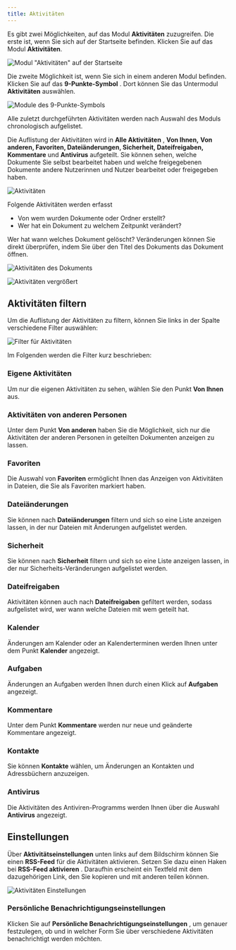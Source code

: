 ```yaml
---
title: Aktivitäten
---
```


Es gibt zwei Möglichkeiten, auf das Modul **Aktivitäten** zuzugreifen. Die erste ist, wenn Sie sich auf der Startseite befinden. Klicken Sie auf das Modul **Aktivitäten**.

![Modul &quot;Aktivitäten&quot; auf der Startseite](../../../assets/user/44e6415411940c9e349d0b101d92ae0a43677c44.png "Modul &quot;Aktivitäten&quot; auf der Startseite")

Die zweite Möglichkeit ist, wenn Sie sich in einem anderen Modul befinden. Klicken Sie auf das **9-Punkte-Symbol** . Dort können Sie das Untermodul **Aktivitäten** auswählen.

![Module des 9-Punkte-Symbols](../../../assets/user/50b0b159ced8ef3b217129b8cd62b7fad4045558.png "Module des 9-Punkte-Symbols")

Alle zuletzt durchgeführten Aktivitäten werden nach Auswahl des Moduls chronologisch aufgelistet.

Die Auflistung der Aktivitäten wird in **Alle Aktivitäten** , **Von Ihnen,** **Von anderen, Favoriten, Dateiänderungen, Sicherheit, Dateifreigaben, Kommentare** und **Antivirus** aufgeteilt. Sie können sehen, welche Dokumente Sie selbst bearbeitet haben und welche freigegebenen Dokumente andere Nutzerinnen und Nutzer bearbeitet oder freigegeben haben.

![Aktivitäten](../../../assets/user/3596cf7ac05e7a91ffa855a65089612f6f623f5b.png "Aktivitäten")

Folgende Aktivitäten werden erfasst

- Von wem wurden Dokumente oder Ordner erstellt?
- Wer hat ein Dokument zu welchem Zeitpunkt verändert?

Wer hat wann welches Dokument gelöscht?  Veränderungen können Sie direkt überprüfen, indem Sie über den Titel des Dokuments das Dokument öffnen.

![Aktivitäten des Dokuments](../../../assets/user/21f761add17655dfe5ca44eeccb9f5890be95055.png "Aktivitäten des Dokuments")

![Aktivitäten vergrößert](../../../assets/user/9275275299063ec7230e321a20ab4198578b94eb.png "Aktivitäten vergrößert")

## Aktivitäten filtern

Um die Auflistung der Aktivitäten zu filtern, können Sie links in der Spalte verschiedene Filter auswählen:

![Filter für Aktivitäten](../../../assets/user/f4b72440ae501c7916d766678d166d03f4066d44.png "Filter für Aktivitäten")

Im Folgenden werden die Filter kurz beschrieben:

### Eigene Aktivitäten

Um nur die eigenen Aktivitäten zu sehen, wählen Sie den Punkt **Von Ihnen** aus.

### Aktivitäten von anderen Personen

Unter dem Punkt **Von anderen** haben Sie die Möglichkeit, sich nur die Aktivitäten der anderen Personen in geteilten Dokumenten anzeigen zu lassen.

### Favoriten

Die Auswahl von **Favoriten** ermöglicht Ihnen das Anzeigen von Aktivitäten in Dateien, die Sie als Favoriten markiert haben.

### Dateiänderungen

Sie können nach **Dateiänderungen** filtern und sich so eine Liste anzeigen lassen, in der nur Dateien mit Änderungen aufgelistet werden.

### Sicherheit

Sie können nach **Sicherheit** filtern und sich so eine Liste anzeigen lassen, in der nur Sicherheits-Veränderungen aufgelistet werden.

### Dateifreigaben

Aktivitäten können auch nach **Dateifreigaben** gefiltert werden, sodass aufgelistet wird, wer wann welche Dateien mit wem geteilt hat.

### Kalender

Änderungen am Kalender oder an Kalenderterminen werden Ihnen unter dem Punkt **Kalender** angezeigt.

### Aufgaben

Änderungen an Aufgaben werden Ihnen durch einen Klick auf **Aufgaben** angezeigt.

### Kommentare

Unter dem Punkt **Kommentare** werden nur neue und geänderte Kommentare angezeigt.

### Kontakte

Sie können **Kontakte** wählen, um Änderungen an Kontakten und Adressbüchern anzuzeigen.

### Antivirus

Die Aktivitäten des Antiviren-Programms werden Ihnen über die Auswahl **Antivirus** angezeigt.

## Einstellungen

Über **Aktivitätseinstellungen** unten links auf dem Bildschirm können Sie einen **RSS-Feed** für die Aktivitäten aktivieren. Setzen Sie dazu einen Haken bei **RSS-Feed aktivieren** . Daraufhin erscheint ein Textfeld mit dem dazugehörigen Link, den Sie kopieren und mit anderen teilen können.

![Aktivitäten Einstellungen](../../../assets/user/rss_feed.png "Aktivitäten Einstellungen")

### Persönliche Benachrichtigungseinstellungen

Klicken Sie auf **Persönliche Benachrichtigungseinstellungen** , um genauer festzulegen, ob und in welcher Form Sie über verschiedene Aktivitäten benachrichtigt werden möchten.
